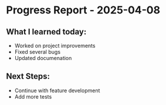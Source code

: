 # Progress Report - 2025-04-08
## What I learned today:
- Worked on project improvements
- Fixed several bugs
- Updated documenation

## Next Steps:
- Continue with feature development
- Add more tests
